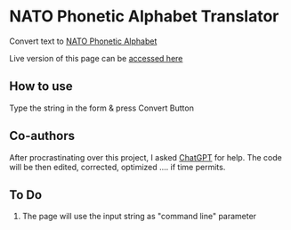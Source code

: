 # NATO Phonetic Alphabet Translator
Convert text to [NATO Phonetic Alphabet](https://en.wikipedia.org/wiki/NATO_phonetic_alphabet)

Live version of this page can be [accessed here](https://arun-ks.github.io/NATOAlphabetTranslator/)

## How to use
Type the string in the form & press Convert Button

## Co-authors
After procrastinating over this project, I asked [ChatGPT](https://chat.openai.com/) for help.
The code will be then edited, corrected, optimized .... if time permits. 


## To Do
1. The page will use the input string as "command line" parameter

